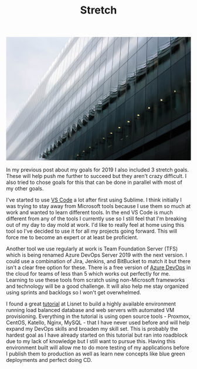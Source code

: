 ﻿---
title: Stretch
subTitle: Goals for 2019
category: "Learning"
cover: manon-riou-1335620-unsplash.jpg
---
![Unsplash](./manon-riou-1335620-unsplash.jpg)

In my previous post about my goals for 2019 I also included 3 stretch goals. These will help push me further to succeed but they aren't crazy difficult. I also tried to chose goals for this that can be done in parallel with most of my other goals.

I've started to use [VS Code](https://code.visualstudio.com/) a lot after first using Sublime. I think initially I was trying to stay away from Microsoft tools because I use them so much at work and wanted to learn different tools. In the end VS Code is much different from any of the tools I currently use so I still feel that I'm breaking out of my day to day mold at work. I'd like to really feel at home using this tool so I've decided to use it for all my projects going forward. This will force me to become an expert or at least be proficient.

Another tool we use regularly at work is Team Foundation Server (TFS) which is being renamed Azure DevOps Server 2019 with the next version. I could use a combination of Jira, Jenkins, and BitBucket to match it but there isn't a clear free option for these. There is a free version of [Azure DevOps](https://azure.microsoft.com/en-ca/services/devops/) in the cloud for teams of less than 5 which works out perfectly for me. Learning to use these tools from scratch using non-Microsoft frameworks and technology will be a good challenge. It will also help me stay organized using sprints and backlogs so I won't get overwhelmed.

I found a great [tutorial](https://www.lisenet.com/2018/homelab-project-with-kvm-katello-and-puppet/) at Lisnet to build a highly available environment running load balanced database and web servers with automated VM provisioning. Everything in the tutorial is using open source tools - Proxmox, CentOS, Katello, Nginx, MySQL - that I have never used before and will help expand my DevOps skills and broaden my skill set. This is probably the hardest goal as I have already started on this tutorial but ran into roadblock due to my lack of knowledge but I still want to pursue this. Having this environment built will allow me to do more testing of my applications before I publish them to production as well as learn new concepts like blue green deployments and perfect doing CD.


